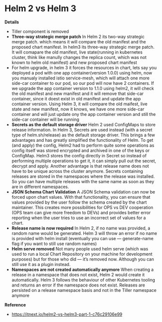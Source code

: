 # Helm 2 vs Helm 3

**Details**
* Tiller component is removed
* **Three-way strategic merge patch** In Helm 2 its two-way strategic merge patch. which means it will compare the old manifest and the proposed chart manifest. In helm3 its three-way strategic merge patch.
It will comapare the old manifest, live state(running in kubernetes cluster, think like manully changes the replica count, which was not known to helm old manifest) and
new proposed chart manifest
* For helm upgrade, in helm 3 it forces the resources in chart, lets say you deployed a pod with one app container(version 1.0.0) using helm, now you manualy installed istio service-mesh, which will attach one more side-car container to our pod, so our pod will now have 2 containers. If we upgrade the app container version to 1.1.0 using helm2,
it will check the old manifest and new manifest and it will remove that side-car container, since it doest exist in old manifest and update the app container version. Using Helm 3, it will compare the old maifest, live state and new manifest, now it knows, we have one more side-car container and will just update ony the app container version and still the side-car container will be running
* **Secrets as the default storage driver**
Helm 2 used ConfigMaps to store release information. In Helm 3, Secrets are used instead (with a secret type of helm.sh/release) as the default storage driver. This brings a few advantages and has greatly simplified the functionality of Helm. To get (and apply) the config, Helm2 had to perform quite some operations as config itself was stored encrypted and archived in one of the keys or ConfigMap. Helm3 stores the config directly in Secret so instead of performing multiple operations to get it, it can simply pull out the secret, decrypt and apply. Another advantage is that release name does not have to be unique across the cluster anymore. Secrets containing releases are stored in the namespaces where the release was installed. So you can have multiple releases with the same name as soon as they are in different namespaces.
* **JSON Schema Chart Validation**
A JSON Schema validation can now be forced upon chart values. With that functionality, you can ensure that values provided by the user follow the schema created by the chart maintainer. This creates more possibilities for OPS vs DEV cooperation (OPS team can give more freedom to DEVs) and provides better error reporting when the user tries to use an incorrect set of values for a chart.
* **Release name is now required**
In Helm 2, if no name was provided, a random name would be generated. Helm 3 will throw an error if no name is provided with helm install (eventually you can use — generate-name flag if you want to still use random names)
* **Helm serve removed**
Not many people used helm serve (which was used to run a local Chart Repository on your machine for development purposes) but for those who did — it’s removed now. Although you can still use it as a plugin instead.
* **Namespaces are not created automatically anymore**
When creating a release in a namespace that does not exist, Helm 2 would create it automatically. Helm 3 follows the behaviour of other Kubernetes tooling and returns an error if the namespace does not exist. Releases are persisted on a release namespace basis and not in the Tiller namespace anymore


**Reference**
* https://itnext.io/helm2-vs-helm3-part-1-c76c29106e99

